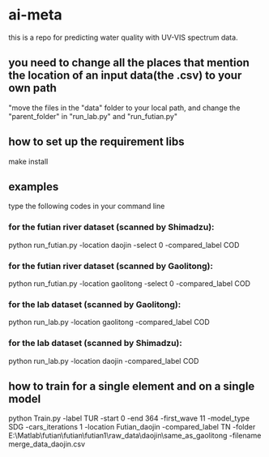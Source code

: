 # ai-meta
this is a repo for predicting water quality with UV-VIS spectrum data.

## you need to change all the places that mention the location of an input data(the .csv) to your own path
"move the files in the "data" folder to your local path, and change the "parent_folder" in "run_lab.py" and "run_futian.py"
## how to set up the requirement libs
make install

## examples
type the following codes in your command line

### for the futian river dataset (scanned by Shimadzu):
python run_futian.py -location daojin -select 0 -compared_label COD

### for the futian river dataset (scanned by Gaolitong):
python run_futian.py -location gaolitong -select 0 -compared_label COD

### for the lab dataset (scanned by Gaolitong):
python run_lab.py -location gaolitong -compared_label COD

### for the lab dataset (scanned by Shimadzu):
python run_lab.py -location daojin -compared_label COD

## how to train for a single element and on a single model
python Train.py -label TUR -start 0 -end 364 -first_wave 11 -model_type SDG -cars_iterations 1 -location Futian_daojin -compared_label TN -folder E:\Matlab\futian\futian\futian1\raw_data\daojin\same_as_gaolitong -filename merge_data_daojin.csv

